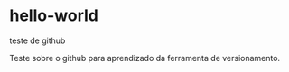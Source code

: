 # hello-world
teste de github

Teste sobre o github para aprendizado da ferramenta de versionamento.
